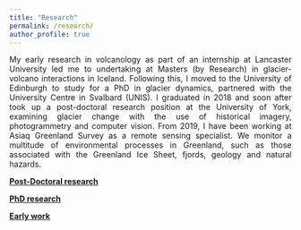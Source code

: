 ```yaml
---
title: "Research"
permalink: /research/
author_profile: true
---
```

<p style="text-align:justify;">My early research in volcanology as part of an internship at Lancaster University led me to undertaking at Masters (by Research) in glacier-volcano interactions in Iceland. Following this, I moved to the University of Edinburgh to study for a PhD in glacier dynamics, partnered with the University Centre in Svalbard (UNIS). I graduated in 2018 and soon after took up a post-doctoral research position at the University of York, examining glacier change with the use of historical imagery, photogrammetry and computer vision. From 2019, I have been working at Asiaq Greenland Survey as a remote sensing specialist. We monitor a multitude of environmental processes in Greenland, such as those associated with the Greenland Ice Sheet, fjords, geology and natural hazards.</p>
<span style="text-decoration:underline;"><strong><a href="https://pennyhow.wordpress.com/research/postdoctoral/">Post-Doctoral research</a></strong></span>

<span style="text-decoration:underline;"><strong><a href="https://pennyhow.wordpress.com/research/phd/">PhD research</a></strong></span>

<span style="text-decoration:underline;"><strong><a href="https://pennyhow.wordpress.com/research/early-work/">Early work</a></strong></span>
